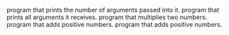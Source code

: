 program that prints the number of arguments passed into it.
program that prints all arguments it receives.
program that multiplies two numbers.
program that adds positive numbers.
program that adds positive numbers.

